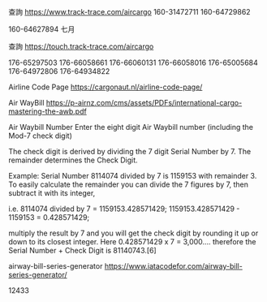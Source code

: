 
查詢
https://www.track-trace.com/aircargo
160-31472711
160-64729862

160-64627894 七月

查詢
https://touch.track-trace.com/aircargo

176-65297503
176-66058661
176-66060131
176-66058016
176-65005684 
176-64972806
176-64934822

Airline Code Page
https://cargonaut.nl/airline-code-page/

Air WayBill
https://p-airnz.com/cms/assets/PDFs/international-cargo-mastering-the-awb.pdf

Air Waybill Number
Enter the eight digit Air Waybill number (including the Mod-7 check digit)


The check digit is derived by dividing the 7 digit Serial Number by 7. 
The remainder determines the Check Digit. 

Example: Serial Number 8114074 divided by 7 is 1159153 with remainder 3. 
To easily calculate the remainder you can divide the 7 figures by 7, then subtract it with its integer, 

i.e. 
    8114074 divided by 7 = 1159153.428571429; 
    1159153.428571429 - 1159153 = 0.428571429; 

multiply the result by 7 and you will get the check digit by rounding it up or down to its closest integer. 
Here 0.428571429 x 7 = 3,000.... therefore the Serial Number + Check Digit is 81140743.[6]


airway-bill-series-generator
https://www.iatacodefor.com/airway-bill-series-generator/

12433